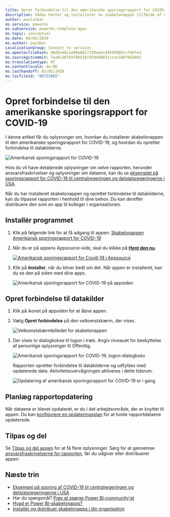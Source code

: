 ```yaml
---
title: Opret forbindelse til den amerikanske sporingsrapport for COVID-19
description: Sådan henter og installerer du skabelonappen Tilfælde af COVID-19 i USA og opretter forbindelse til dataene.
author: paulinbar
ms.service: powerbi
ms.subservice: powerbi-template-apps
ms.topic: conceptual
ms.date: 04/05/2020
ms.author: painbar
LocalizationGroup: Connect to services
ms.openlocfilehash: 90d5e48ca200a6817338ae6c44595905cc76bfed
ms.sourcegitcommit: 7aa0136f93f88516f97ddd8031ccac5d07863b92
ms.translationtype: HT
ms.contentlocale: da-DK
ms.lasthandoff: 05/05/2020
ms.locfileid: "80752665"
---
```

# <a name="connect-to-the-covid-19-us-tracking-report"></a>Opret forbindelse til den amerikanske sporingsrapport for COVID-19
I denne artikel får du oplysninger om, hvordan du installerer skabelonappen til den amerikanske sporingsrapport for COVID-19, og hvordan du opretter forbindelse til datakilderne.

![Amerikansk sporingsrapport for COVID-19](media/service-connect-to-covid-19-tracking/service-covid-19-us-tracking-report-title-screen.png)

Hvis du vil have detaljerede oplysninger om selve rapporten, herunder ansvarsfraskrivelser og oplysninger om dataene, kan du se [eksemplet på sporingsrapport for COVID-19 til centralregeringen og delstatsregeringerne i USA](../create-reports/sample-covid-19-us.md).

Når du har installeret skabelonappen og oprettet forbindelse til datakilderne, kan du tilpasse rapporten i henhold til dine behov. Du kan derefter distribuere den som en app til kolleger i organisationen.

## <a name="install-the-app"></a>Installér programmet

1. Klik på følgende link for at få adgang til appen: [Skabelonappen Amerikansk sporingsrapport for COVID-19](https://appsource.microsoft.com/en-us/product/power-bi/pbi-contentpacks.covid19ms)

1. Når du er på appens Appsource-side, skal du klikke på [**Hent den nu**](https://appsource.microsoft.com/en-us/product/power-bi/pbi-contentpacks.covid19ms).

    [![Amerikansk sporingsrapport for Covid-19 i Appsource](media/service-connect-to-covid-19-tracking/service-covid-19-us-tracking-report-appsource-icon.png)](https://appsource.microsoft.com/en-us/product/power-bi/pbi-contentpacks.covid19ms)

1. Klik på **Installer**, når du bliver bedt om det. Når appen er installeret, kan du se den på siden med dine apps.

   ![Amerikansk sporingsrapport for COVID-19 på appsiden](media/service-connect-to-covid-19-tracking/service-covid-19-us-tracking-report-apps-page-icon.png)

## <a name="connect-to-data-sources"></a>Opret forbindelse til datakilder

1. Klik på ikonet på appsiden for at åbne appen.

1. Vælg **Opret forbindelse** på den velkomstskærm, der vises.

   ![Velkomstskærmbilledet for skabelonappen](media/service-connect-to-covid-19-tracking/service-covid-19-us-tracking-report-splash-screen.png)

1. Der vises to dialogbokse til logon i træk. Angiv niveauet for beskyttelse af personlige oplysninger til Offentlig.

   ![Amerikansk sporingsrapport for COVID-19, logon-dialogboks](media/service-connect-to-covid-19-tracking/service-covid-19-us-tracking-report-signin-dialog.png)

   Rapporten opretter forbindelse til datakilderne og udfyldes med opdaterede data. Aktivitetsovervågningen aktiveres i dette tidsrum.

   ![Opdatering af amerikansk sporingsrapport for COVID-19 er i gang](media/service-connect-to-covid-19-tracking/service-covid-19-us-tracking-report-refresh-monitor.png)

## <a name="schedule-report-refresh"></a>Planlæg rapportopdatering

Når dataene er blevet opdateret, er du i det arbejdsområde, der er knyttet til appen. Du kan [konfigurere en opdateringsplan](../refresh-scheduled-refresh.md) for at holde rapportdataene opdaterede.

## <a name="customize-and-share"></a>Tilpas og del

Se [Tilpas og del appen](../service-template-apps-install-distribute.md#customize-and-share-the-app) for at få flere oplysninger. Sørg for at gennemse [ansvarsfraskrivelserne for rapporten](../create-reports/sample-covid-19-us.md#disclaimers), før du udgiver eller distribuerer appen.

## <a name="next-steps"></a>Næste trin
* [Eksempel på sporing af COVID-19 til centralregeringen og delstatsregeringerne i USA](../create-reports/sample-covid-19-us.md)
* Har du spørgsmål? [Prøv at spørge Power BI-community'et](https://community.powerbi.com/)
* [Hvad er Power BI-skabelonapps?](../service-template-apps-overview.md)
* [Installér og distribuer skabelonapps i din organisation](../service-template-apps-install-distribute.md)
